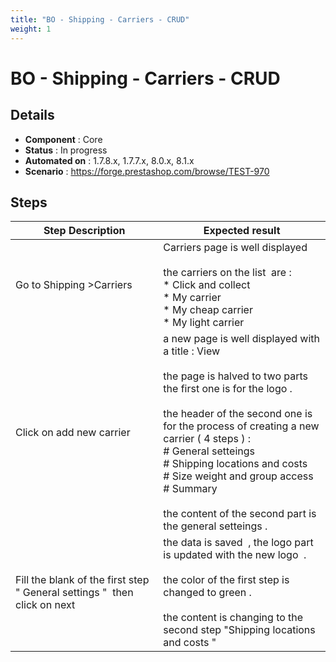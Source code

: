 ```yaml
---
title: "BO - Shipping - Carriers - CRUD"
weight: 1
---
```


# BO - Shipping - Carriers - CRUD
## Details
* **Component** : Core
* **Status** : In progress
* **Automated on** : 1.7.8.x, 1.7.7.x, 8.0.x, 8.1.x
* **Scenario** : https://forge.prestashop.com/browse/TEST-970

## Steps
| Step Description | Expected result |
| ----- | ----- |
| Go to Shipping >Carriers | Carriers page is well displayed <br><br>the carriers on the list  are : <br> * Click and collect <br> * My carrier <br> * My cheap carrier <br> * My light carrier |
| Click on add new carrier | a new page is well displayed with a title : View <br><br>the page is halved to two parts the first one is for the logo .<br><br>the header of the second one is for the process of creating a new carrier ( 4 steps ) :<br> # General setteings <br> # Shipping locations and costs <br> # Size weight and group access <br> # Summary <br><br>the content of the second part is the general setteings . |
| Fill the blank of the first step " General settings "  then click on next | the data is saved  , the logo part is updated with the new logo  . <br><br>the color of the first step is changed to green .<br><br>the content is changing to the second step "Shipping locations and costs " |
